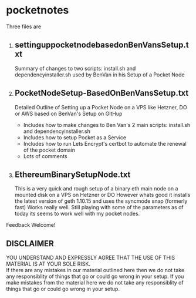 # pocketnotes

Three files are 

1. settinguppocketnodebasedonBenVansSetup.txt
   ------------------------------------------
   Summary of changes to two scripts: install.sh and dependencyinstaller.sh  used by BenVan in his Setup of a Pocket Node

2. PocketNodeSetup-BasedOnBenVansSetup.txt
   ---------------------------------------
   Detailed Outline of Setting up a Pocket Node on a VPS like Hetzner, DO or AWS based on BenVan's Setup on GitHup
    - Includes how to make changes to Ben Van's 2 main scripts: install.sh and dependencyinstaller.sh 
    - Includes how to setup Pocket as a Service
    - Includes how to run Lets Encrypt's certbot to automate the renewal of the pocket domain
    - Lots of comments

3. EthereumBinarySetupNode.txt
   ---------------------------
   This is a very quick and rough setup of a binary eth main node on a mounted disk on a VPS on Hetzner or DO
   However whats good it installs the latest version of geth 1.10.15 and uses the syncmode snap (formerly fast)
   Works really well.   Still playing with some of the parameters as of today its seems to work well with my pocket
   nodes.   
   
Feedback Welcome!

DISCLAIMER
----------
YOU UNDERSTAND AND EXPRESSLY AGREE THAT THE USE OF THIS MATERIAL IS AT YOUR SOLE RISK.  
If there are any mistakes in our material outlined here then we do not take any responsiblity 
of things that go or could go wrong in your setup.
If you make mistakes from the material here we do not take any responsiblity of things that go 
or could go wrong in your setup.
